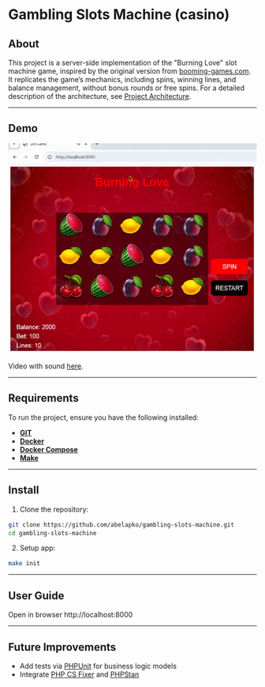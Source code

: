 # Gambling Slots Machine (casino)

## About

This project is a server-side implementation of the "Burning Love" slot machine game, inspired by the original version from [booming-games.com](https://booming-games.com). It replicates the game’s mechanics, including spins, winning lines, and balance management, without bonus rounds or free spins.
For a detailed description of the architecture, see [Project Architecture](docs/architecture.md).

---

## Demo

<img src="/docs/demo.gif" alt="demo">

Video with sound [here](/docs/demo.mp4).

---

## Requirements

To run the project, ensure you have the following installed:

- **[GIT](https://git-scm.com/)**
- **[Docker](https://www.docker.com/)**
- **[Docker Compose](https://docs.docker.com/compose/)**
- **[Make](https://www.gnu.org/software/make/)**

---

## Install

1. Clone the repository:
```sh
git clone https://github.com/abelapko/gambling-slots-machine.git
cd gambling-slots-machine
```

2. Setup app:
```sh
make init
```

---

## User Guide

Open in browser http://localhost:8000

---

## Future Improvements

- Add tests via [PHPUnit](https://phpunit.de/index.html) for business logic models
- Integrate [PHP CS Fixer](https://github.com/PHP-CS-Fixer/PHP-CS-Fixer) and [PHPStan](https://phpstan.org/)
